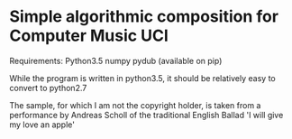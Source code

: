 Simple algorithmic composition for Computer Music UCl
===========

Requirements:
    Python3.5
    numpy
    pydub (available on pip)

While the program is written in python3.5, it should be relatively easy to convert to python2.7

The sample, for which I am not the copyright holder, is taken from a performance by Andreas Scholl of the
traditional English Ballad 'I will give my love an apple'
